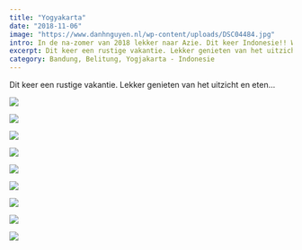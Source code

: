 ```yaml
---
title: "Yogyakarta"
date: "2018-11-06"
image: "https://www.danhnguyen.nl/wp-content/uploads/DSC04484.jpg"
intro: In de na-zomer van 2018 lekker naar Azie. Dit keer Indonesie!! We gaan door verschillende streken zoals Bandung en Belitung. Tevens voor het eerst met onze dochter reizen.
excerpt: Dit keer een rustige vakantie. Lekker genieten van het uitzicht en eten...
category: Bandung, Belitung, Yogjakarta - Indonesie
---
```


Dit keer een rustige vakantie. Lekker genieten van het uitzicht en eten...

![](https://www.danhnguyen.nl/wp-content/uploads/20181105_154627-700x394.jpg)

![](https://www.danhnguyen.nl/wp-content/uploads/20181106_054833-700x394.jpg)

![](https://www.danhnguyen.nl/wp-content/uploads/20181106_121315-700x394.jpg)

![](https://www.danhnguyen.nl/wp-content/uploads/20181106_143300-700x394.jpg)

![](https://www.danhnguyen.nl/wp-content/uploads/20181106_210549-700x394.jpg)

![](https://www.danhnguyen.nl/wp-content/uploads/20181109_095357-700x394.jpg)

![](https://www.danhnguyen.nl/wp-content/uploads/20181109_135102-700x394.jpg)

![](https://www.danhnguyen.nl/wp-content/uploads/20181110_075350-700x394.jpg)

![](https://www.danhnguyen.nl/wp-content/uploads/DSC04484-700x394.jpg)
